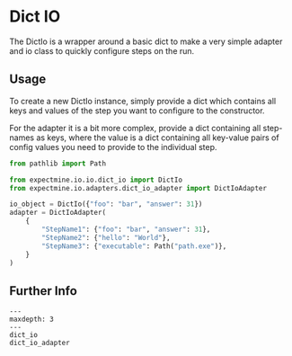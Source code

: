 # Dict IO

The DictIo is a wrapper around a basic dict to make a very simple adapter and io class
to quickly configure steps on the run.

## Usage
To create a new DictIo instance, simply provide a dict which contains all keys and
values of the step you want to configure to the constructor.

For the adapter it is a bit more complex, provide a dict containing all step-names as keys,
where the value is a dict containing all key-value pairs of config values you need
to provide to the individual step.

```python
from pathlib import Path

from expectmine.io.io.dict_io import DictIo
from expectmine.io.adapters.dict_io_adapter import DictIoAdapter

io_object = DictIo({"foo": "bar", "answer": 31})
adapter = DictIoAdapter(
    {
        "StepName1": {"foo": "bar", "answer": 31},
        "StepName2": {"hello": "World"},
        "StepName3": {"executable": Path("path.exe")},
    }
)
```   

## Further Info
```{toctree}
---
maxdepth: 3
---
dict_io
dict_io_adapter
```
